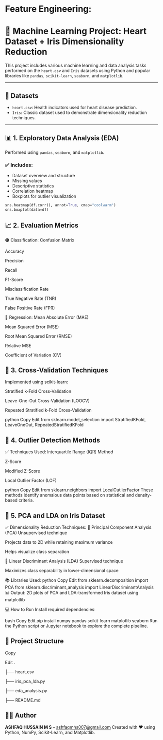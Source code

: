 # Feature Engineering:
# 🧠 Machine Learning Project: Heart Dataset + Iris Dimensionality Reduction

This project includes various machine learning and data analysis tasks performed on the `heart.csv` and `Iris` datasets using Python and popular libraries like `pandas`, `scikit-learn`, `seaborn`, and `matplotlib`.

---

## 📁 Datasets

- `heart.csv`: Health indicators used for heart disease prediction.
- `Iris`: Classic dataset used to demonstrate dimensionality reduction techniques.

---

## 📊 1. Exploratory Data Analysis (EDA)

Performed using `pandas`, `seaborn`, and `matplotlib`.

### ✅ Includes:
- Dataset overview and structure
- Missing values
- Descriptive statistics
- Correlation heatmap
- Boxplots for outlier visualization

```python
sns.heatmap(df.corr(), annot=True, cmap="coolwarm")
sns.boxplot(data=df)
```

## 📈 2. Evaluation Metrics
🟠 Classification:
Confusion Matrix

Accuracy

Precision

Recall

F1-Score

Misclassification Rate

True Negative Rate (TNR)

False Positive Rate (FPR)

🔵 Regression:
Mean Absolute Error (MAE)

Mean Squared Error (MSE)

Root Mean Squared Error (RMSE)

Relative MSE

Coefficient of Variation (CV)

## 🔄 3. Cross-Validation Techniques
Implemented using scikit-learn:

Stratified k-Fold Cross-Validation

Leave-One-Out Cross-Validation (LOOCV)

Repeated Stratified k-Fold Cross-Validation

python
Copy
Edit
from sklearn.model_selection import StratifiedKFold, LeaveOneOut, RepeatedStratifiedKFold
## 🧪 4. Outlier Detection Methods
✅ Techniques Used:
Interquartile Range (IQR) Method

Z-Score

Modified Z-Score

Local Outlier Factor (LOF)

python
Copy
Edit
from sklearn.neighbors import LocalOutlierFactor
These methods identify anomalous data points based on statistical and density-based criteria.

## 🌺 5. PCA and LDA on Iris Dataset
✅ Dimensionality Reduction Techniques:
📌 Principal Component Analysis (PCA)
Unsupervised technique

Projects data to 2D while retaining maximum variance

Helps visualize class separation

📌 Linear Discriminant Analysis (LDA)
Supervised technique

Maximizes class separability in lower-dimensional space

📚 Libraries Used:
python
Copy
Edit
from sklearn.decomposition import PCA
from sklearn.discriminant_analysis import LinearDiscriminantAnalysis
📊 Output:
2D plots of PCA and LDA-transformed Iris dataset using matplotlib

💻 How to Run
Install required dependencies:

bash
Copy
Edit
pip install numpy pandas scikit-learn matplotlib seaborn
Run the Python script or Jupyter notebook to explore the complete pipeline.

## 📂 Project Structure

Copy

Edit
.

├── heart.csv

├── iris_pca_lda.py

├── eda_analysis.py

├── README.md

## 👨‍💻 Author

**ASHFAQ HUSSAIN M S** – [ashfaqmhs007@gmail.com]([https://github.com/your-github](https://github.com/Ashfaq-Hussain7))  
Created with ❤️ using Python, NumPy, Scikit-Learn, and Matplotlib.

